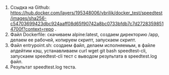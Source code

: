1. Ссыдка на Github: https://hub.docker.com/layers/195348006/vbrilik/docker_test/speedtest/images/sha256-c54703699423dbc924aaff08d65f90742a8bc0733bfdb7c7d27283598514700f?context=repo .
2. Файл Dockerfile: скачиваем alpine:latest, создаем директорию /app, делаем ее рабочей, копируем скрипт, запускаем скрипт.
3. Файл entrypoint.sh: создаем файл, делаем исполняемым, в файле апдейтим кэш, устанавливаем curl wget git bash speedtest-cli, запускаем speedtest-cli тест с выводом результата в speedtest.log файл.
4. Результат speedtest.log теста.

